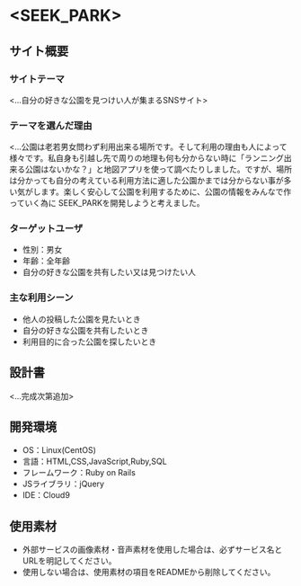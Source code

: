 # <SEEK_PARK>

## サイト概要
### サイトテーマ
<...自分の好きな公園を見つけい人が集まるSNSサイト>

### テーマを選んだ理由
<...公園は老若男女問わず利用出来る場所です。そして利用の理由も人によって様々です。私自身も引越し先で周りの地理も何も分からない時に「ランニング出来る公園はないかな？」と地図アプリを使って調べたりしました。ですが、場所は分かっても自分の考えている利用方法に適した公園かまでは分からない事が多い気がします。楽しく安心して公園を利用するために、公園の情報をみんなで作っていく為に SEEK_PARKを開発しようと考えました。
>

### ターゲットユーザ
- 性別：男女
- 年齢：全年齢
- 自分の好きな公園を共有したい又は見つけたい人

### 主な利用シーン
- 他人の投稿した公園を見たいとき
- 自分の好きな公園を共有したいとき
- 利用目的に合った公園を探したいとき

## 設計書
<...完成次第追加>

## 開発環境
- OS：Linux(CentOS)
- 言語：HTML,CSS,JavaScript,Ruby,SQL
- フレームワーク：Ruby on Rails
- JSライブラリ：jQuery
- IDE：Cloud9

## 使用素材
- 外部サービスの画像素材・音声素材を使用した場合は、必ずサービス名とURLを明記してください。
- 使用しない場合は、使用素材の項目をREADMEから削除してください。
